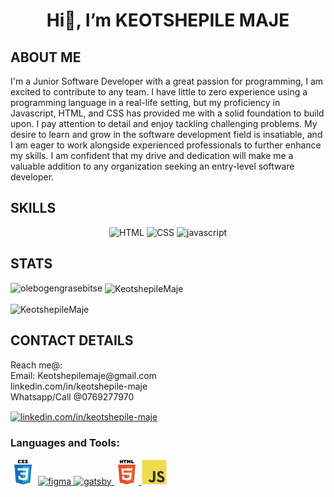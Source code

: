 <h1 align='center'>Hi👋, I’m KEOTSHEPILE MAJE</h1>
<h2>ABOUT ME</h2>
<div>
I'm a Junior Software Developer with a great passion for programming, I am excited to contribute to any team. I have little to zero experience using a programming language in a real-life setting, but my proficiency in Javascript, HTML, and CSS has provided me with a solid foundation to build upon. I pay attention to detail and enjoy tackling challenging problems. My desire to learn and grow in the software development field is insatiable, and I am eager to work alongside experienced professionals to further enhance my skills. I am confident that my drive and dedication will make me a valuable addition to any organization seeking an entry-level software developer.
</div>

<h2>SKILLS</h2>
<div align=center>
  <img src="https://img.icons8.com/color/48/000000/html-5--v1.png" title='HTML'/>
  <img src="https://img.icons8.com/color/48/000000/css3.png" title='CSS'/>
  <img src="https://img.icons8.com/color/48/000000/javascript--v1.png" title='javascript'/>
</div>
<h2>STATS</h2>
<div>
<p><img align="left" src="https://github-readme-stats.vercel.app/api/top-langs?username=olebogengrasebitse&show_icons=true&locale=en&layout=compact" alt="olebogengrasebitse" /></p>
<p>&nbsp;<img align="center" src="https://github-readme-stats.vercel.app/api?username=KeotshepileMaje&show_icons=true&locale=en" alt="KeotshepileMaje" /></p>
<p><img align="center" src="https://github-readme-streak-stats.herokuapp.com/?user=KeotshepileMaje&" alt="KeotshepileMaje" /></p>
</div>



<h2>CONTACT DETAILS</h2>
<div>Reach me@:
<div>Email: Keotshepilemaje@gmail.com</div>
<div>linkedin.com/in/keotshepile-maje</div>
<div>Whatsapp/Call @0769277970</div>
  
  <p align="left">
<a href="https://linkedin.com/in/linkedin.com/in/keotshepile-maje" target="blank"><img align="center" src="https://raw.githubusercontent.com/rahuldkjain/github-profile-readme-generator/master/src/images/icons/Social/linked-in-alt.svg" alt="linkedin.com/in/keotshepile-maje" height="30" width="40" /></a>
</p>

<h3 align="left">Languages and Tools:</h3>

<img src="https://raw.githubusercontent.com/devicons/devicon/master/icons/css3/css3-original-wordmark.svg" alt="css3" width="40" height="40"/> </a> <a href="https://www.figma.com/" target="_blank" rel="noreferrer"> <img src="https://www.vectorlogo.zone/logos/figma/figma-icon.svg" alt="figma" width="40" height="40"/> </a> <a href="https://www.gatsbyjs.com/" target="_blank" rel="noreferrer"> <img src="https://www.vectorlogo.zone/logos/gatsbyjs/gatsbyjs-icon.svg" alt="gatsby" width="40" height="40"/> </a> <a href="https://www.w3.org/html/" target="_blank" rel="noreferrer">
<img src="https://raw.githubusercontent.com/devicons/devicon/master/icons/html5/html5-original-wordmark.svg" alt="html5" width="40" height="40"/> </a> <a href="https://developer.mozilla.org/en-US/docs/Web/JavaScript" target="_blank" rel="noreferrer"> 
<img src="https://raw.githubusercontent.com/devicons/devicon/master/icons/javascript/javascript-original.svg" alt="javascript" width="40" height="40"/> </a> </p>


  
  
  
  
  
